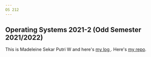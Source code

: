 ```yaml
---
OS 212
---
```

Operating Systems 2021-2 (Odd Semester
2021/2022)
-
This is Madeleine Sekar Putri W and here's [my log ](mylog.txt). Here's [my repo](os212/).

